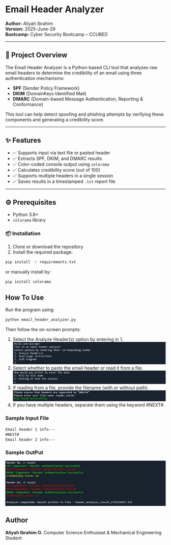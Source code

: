 # Email Header Analyzer

**Author:** Aliyah Ibrahim  
**Version:** 2025-June-29  
**Bootcamp:** Cyber Security Bootcamp – CCUBED

---

## 🧠 Project Overview

The Email Header Analyzer is a Python-based CLI tool that analyzes raw email headers to determine the credibility of an email using three authentication mechanisms:

- **SPF** (Sender Policy Framework)
- **DKIM** (DomainKeys Identified Mail)
- **DMARC** (Domain-based Message Authentication, Reporting & Conformance)

This tool can help detect spoofing and phishing attempts by verifying these components and generating a credibility score.

---

## ✨ Features

- ✅ Supports input via text file or pasted header  
- ✅ Extracts SPF, DKIM, and DMARC results  
- ✅ Color-coded console output using `colorama`  
- ✅ Calculates credibility score (out of 100)  
- ✅ Supports multiple headers in a single session  
- ✅ Saves results in a timestamped `.txt` report file

---

## ⚙️ Prerequisites

- Python 3.8+
- `colorama` library

### 📦 Installation

1. Clone or download the repository  
2. Install the required package:

```bash
pip install -r requirements.txt

```
or manually install by:
```bash
pip install colorama
```
## How To Use
Run the program using:
```bash
python email_header_analyzer.py
```
Then follow the on-screen prompts:

1. Select the Analyze Header(s) option by entering in 1.
![Input1](Input1.JPG)
2. Select whether to paste the email header or read it from a file.
![Input2](Input2.JPG)
3. If reading from a file, provide the filename (with or without path).
![Input3](Input3.JPG)
4. If you have multiple headers, separate them using the keyword #NEXT#.
    
### Sample Input File
    Email header 1 info---
    #NEXT#
    Email header 2 info---

### Sample OutPut
![sample_output](sample_output.JPG)

## Author
**Aliyah Ibrahim O.**
Computer Science Enthusiast & Mechanical Engineering Student

